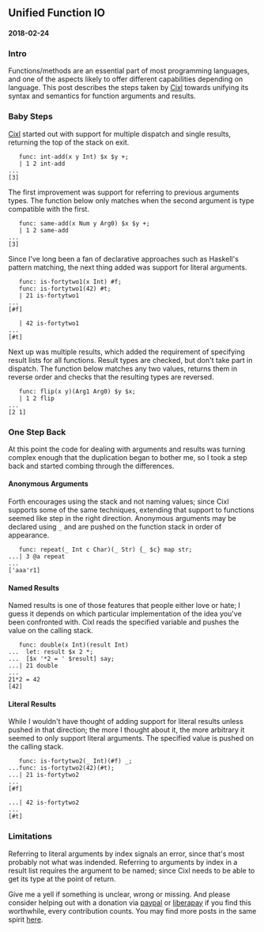 ## Unified Function IO
#### 2018-02-24

### Intro
Functions/methods are an essential part of most programming languages, and one of the aspects likely to offer different capabilities depending on language. This post describes the steps taken by [Cixl](https://github.com/basic-gongfu/cixl) towards unifying its syntax and semantics for function arguments and results.

### Baby Steps
[Cixl](https://github.com/basic-gongfu/cixl) started out with support for multiple dispatch and single results, returning the top of the stack on exit.

```
   func: int-add(x y Int) $x $y +;
   | 1 2 int-add
...
[3]
```

The first improvement was support for referring to previous arguments types. The function below only matches when the second argument is type compatible with the first.

```
   func: same-add(x Num y Arg0) $x $y +;
   | 1 2 same-add
...
[3]
```

Since I've long been a fan of declarative approaches such as Haskell's pattern matching, the next thing added was support for literal arguments.

```
   func: is-fortytwo1(x Int) #f;
   func: is-fortytwo1(42) #t;
   | 21 is-fortytwo1
...
[#f]

   | 42 is-fortytwo1
...
[#t]
```
Next up was multiple results, which added the requirement of specifying result lists for all functions. Result types are checked, but don't take part in dispatch. The function below matches any two values, returns them in reverse order and checks that the resulting types are reversed.

```
   func: flip(x y)(Arg1 Arg0) $y $x;
   | 1 2 flip
...
[2 1]
```

### One Step Back
At this point the code for dealing with arguments and results was turning complex enough that the duplication began to bother me, so I took a step back and started combing through the differences.

#### Anonymous Arguments
Forth encourages using the stack and not naming values; since Cixl supports some of the same techniques, extending that support to functions seemed like step in the right direction. Anonymous arguments may be declared using ```_``` and are pushed on the function stack in order of appearance.

```
   func: repeat(_ Int c Char)(_ Str) {_ $c} map str;
...| 3 @a repeat
...
['aaa'r1]
```

#### Named Results
Named results is one of those features that people either love or hate; I guess it depends on which particular implementation of the idea you've been confronted with. Cixl reads the specified variable and pushes the value on the calling stack.

```
   func: double(x Int)(result Int)
...  let: result $x 2 *;
...  [$x '*2 = ' $result] say;
...| 21 double
...
21*2 = 42
[42]
```

#### Literal Results
While I wouldn't have thought of adding support for literal results unless pushed in that direction; the more I thought about it, the more arbitrary it seemed to only support literal arguments. The specified value is pushed on the calling stack. 

```
   func: is-fortytwo2(_ Int)(#f) _;
...func: is-fortytwo2(42)(#t);
...| 21 is-fortytwo2
...
[#f]

...| 42 is-fortytwo2
...
[#t]
```

### Limitations
Referring to literal arguments by index signals an error, since that's most probably not what was indended. Referring to arguments by index in a result list requires the argument to be named; since Cixl needs to be able to get its type at the point of return.

Give me a yell if something is unclear, wrong or missing. And please consider helping out with a donation via [paypal](https://paypal.me/basicgongfu) or [liberapay](https://liberapay.com/basic-gongfu/donate) if you find this worthwhile, every contribution counts. You may find more posts in the same spirit [here](https://github.com/basic-gongfu/cixl/tree/master/devlog).